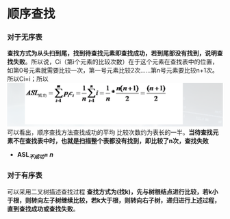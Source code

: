 

# 顺序查找

### 对于无序表
**查找方式为从头扫到尾，找到待查找元素即查找成功，若到尾部没有找到，说明查找失败**。所以说，Ci（第i个元素的比较次数）在于这个元素在查找表中的位置，如第0号元素就需要比较一次，第一号元素比较2次......第n号元素要比较n+1次。所以Ci=i；所以
![输入图片说明](/imgs/2025-07-09/ouKmHeOJ4ancVo6b.png)
可以看出，顺序查找方法查找成功的平均 比较次数约为表长的一半。**当待查找元素不在查找表中时，也就是扫描整个表都没有找到，即比较了n次，查找失败**
- **ASL$_不$$_成$$_功$=  _n_**

### 对于有序表
可以采用二叉树描述查找过程
**查找方式为(找k)，先与树根结点进行比较，若k小于根，则转向左子树继续比较，若k大于根，则转向右子树，递归进行上述过程，直到查找成功或查找失败**。
<!--stackedit_data:
eyJoaXN0b3J5IjpbLTM5MzQ3NDU2MCwxMzAwMjQzMjFdfQ==
-->